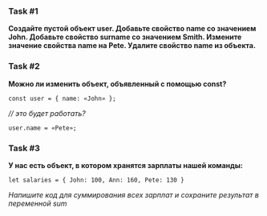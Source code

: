 ### Task #1
**Создайте пустой объект user.
Добавьте свойство name со значением John.
Добавьте свойство surname со значением Smith.
Измените значение свойства name на Pete.
Удалите свойство name из объекта.**


### Task #2
**Можно ли изменить объект, объявленный с помощью const?**

`const user = {
    name: «John»
};`

_// это будет работать?_

`user.name = «Pete»;`



### Task #3
**У нас есть объект, в котором хранятся зарплаты нашей команды:**

`let salaries = {
    John: 100,
    Ann: 160,
    Pete: 130
}`

_Напишите код для суммирования всех зарплат и сохраните результат в переменной sum_